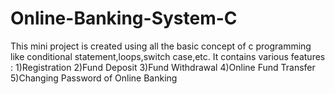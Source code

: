 # Online-Banking-System-C
This mini project is created using all the basic concept of c programming like conditional statement,loops,switch case,etc.
It contains various features :
1)Registration
2)Fund Deposit
3)Fund Withdrawal
4)Online Fund Transfer
5)Changing Password of Online Banking 
